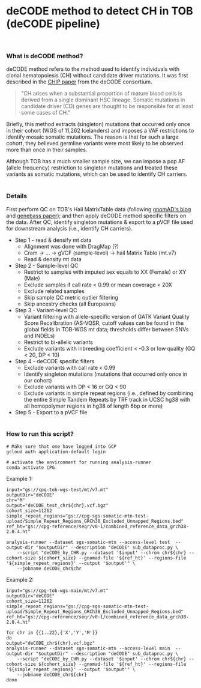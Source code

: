 # deCODE method to detect CH in TOB (deCODE pipeline)
<br>

### What is deCODE method?

deCODE method refers to the method used to identify individuals with clonal hematopoiesis (CH) without candidate driver mutations. It was first described in the [CHIP paper](https://ashpublications.org/blood/article/130/6/742/36791/Clonal-hematopoiesis-with-and-without-candidate) from the deCODE consortium. 
> "CH arises when a substantial proportion of mature blood cells is derived from a single dominant HSC lineage. Somatic mutations in candidate driver (CD) genes are thought to be responsible for at least some cases of CH."    

Briefly, this method extracts (singleton) mutations that occurred only once in their cohort (WGS of 11,262 Icelanders) and imposes a VAF restrictions to identify mosaic somatic mutations. The reason is that for such a large cohort, they believed germline variants were most likely to be observed more than once in their samples. 
 
Although TOB has a much smaller sample size, we can impose a pop AF (allele frequency) restriction to singleton mutations and treated these variants as somatic mutations, which can be used to identify CH carriers.
<br><br>

### Details

First perform QC on TOB's Hail MatrixTable data (following [gnomAD's blog](https://gnomad.broadinstitute.org/news/2020-10-gnomad-v3-1-new-content-methods-annotations-and-data-availability/) and [genebass paper](https://www.sciencedirect.com/science/article/pii/S2666979X22001100?via%3Dihub)); and then apply deCODE method specific filters on the data. After QC, identify singleton mutations & export to a pVCF file used for downstream analysis (i.e., identify CH carriers).

* Step 1 - read & densify mt data
    * Alignment was done with DragMap (?)
    * Cram -> ... -> gVCF (sample-level) -> hail Matrix Table (mt.v7)
    * Read & density mt data 
* Step 2 - Sample-level QC
    * Restrict to samples with imputed sex equals to XX (Female) or XY (Male)
    * Exclude samples if call rate < 0.99 or mean coverage < 20X
    * Exclude related samples
    * Skip sample QC metric outlier filtering
    * Skip ancestry checks (all Europeans)
* Step 3 - Variant-level QC
    * Variant filtering with allele-specific version of GATK Variant Quality Score Recalibration (AS-VQSR, cutoff values can be found in the global fields in TOB-WGS mt data; thresholds differ between SNVs and INDELs)
    * Restrict to bi-allelic variants 
    * Exclude variants with inbreeding coefficient < -0.3 or low quality (GQ < 20, DP < 10)
* Step 4 - deCODE specific filters
    * Exclude variants with call rate < 0.99
    * Identify singleton mutations (mutations that occurred only once in our cohort)
    * Exclude variants with DP < 16 or GQ < 90
    * Exclude variants in simple repeat regions (i.e., defined by combining the entire Simple Tandem Repeats by TRF track in UCSC hg38 with all homopolymer regions in hg38 of length 6bp or more)
* Step 5 - Export to a pVCF file
<br><br>

### How to run this script?

```
# Make sure that one have logged into GCP
gcloud auth application-default login

# activate the environment for running analysis-runner
conda activate CPG
```

Example 1:
```
input="gs://cpg-tob-wgs-test/mt/v7.mt"
outputDir="deCODE"
chr="M"
output="deCODE_test_chr${chr}.vcf.bgz"
cohort_size=11262
simple_repeat_regions="gs://cpg-sgs-somatic-mtn-test-upload/Simple_Repeat_Regions_GRCh38_Excluded_Unmapped_Regions.bed"
ref_ht="gs://cpg-reference/seqr/v0-1/combined_reference_data_grch38-2.0.4.ht"

analysis-runner --dataset sgs-somatic-mtn --access-level test  --output-dir "$outputDir" --description "deCODE" sub_dataproc.py \
    --script "deCODE_by_CHR.py --dataset '$input' --chrom chr${chr} --cohort-size ${cohort_size} --gnomad-file '${ref_ht}' --regions-file '${simple_repeat_regions}' --output '$output'" \
    --jobname deCODE_chr$chr
```

Example 2:
```
input="gs://cpg-tob-wgs-main/mt/v7.mt"
outputDir="deCODE"
cohort_size=11262
simple_repeat_regions="gs://cpg-sgs-somatic-mtn-test-upload/Simple_Repeat_Regions_GRCh38_Excluded_Unmapped_Regions.bed"
ref_ht="gs://cpg-reference/seqr/v0-1/combined_reference_data_grch38-2.0.4.ht"

for chr in {{1..22},{'X','Y','M'}}
do
output="deCODE_chr${chr}.vcf.bgz"
analysis-runner --dataset sgs-somatic-mtn --access-level main  --output-dir "$outputDir" --description "deCODE" sub_dataproc.py \
    --script "deCODE_by_CHR.py --dataset '$input' --chrom chr${chr} --cohort-size ${cohort_size} --gnomad-file '${ref_ht}' --regions-file '${simple_repeat_regions}' --output '$output'" \
    --jobname deCODE_chr${chr}
done
```
